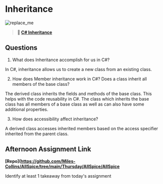 # Inheritance

![replace_me](https://codeworks.blob.core.windows.net/public/assets/img/illustrations/placeholder.svg)

> **📖 [C# Inheritance](https://codeworksacademy.com/fs-student-guide/resources/wk10/04-Inheritance)**

## Questions

1. What does Inheritance accomplish for us in C#?

In C#, inheritance allows us to create a new class from an existing class.

2. How does Member inheritance work in C#? Does a class inherit all members of the base class?

The derived class inherits the fields and methods of the base class. This helps with the code reusability in C#. The class which inherits the base class has all members of a base class as well as can also have some additional properties.

3. How does accessibility affect inheritance?

 A derived class accesses inherited members based on the access specifier inherited from the parent class.

## Afternoon Assignment Link

**[Repo](https://github.com/Miles-Collins/AllSpice/tree/main/Thursday/AllSpice/AllSpice**

Identify at least 1 takeaway from today's assignment
